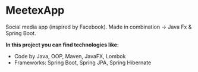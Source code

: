 # MeetexApp
Social media app (inspired by Facebook). Made in combination -> Java Fx &amp; Spring Boot.

**In this project you can find technologies like:**
* Code by Java,
 OOP,
 Maven,
 JavaFX,
 Lombok
* Frameworks:
 Spring Boot,
 Spring JPA,
 Spring Hibernate
 
 
